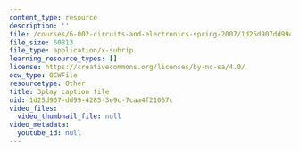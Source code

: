 ```yaml
---
content_type: resource
description: ''
file: /courses/6-002-circuits-and-electronics-spring-2007/1d25d907dd9942853e9c7caa4f21067c_V0z_f7qxLcY.srt
file_size: 60813
file_type: application/x-subrip
learning_resource_types: []
license: https://creativecommons.org/licenses/by-nc-sa/4.0/
ocw_type: OCWFile
resourcetype: Other
title: 3play caption file
uid: 1d25d907-dd99-4285-3e9c-7caa4f21067c
video_files:
  video_thumbnail_file: null
video_metadata:
  youtube_id: null
---
```

